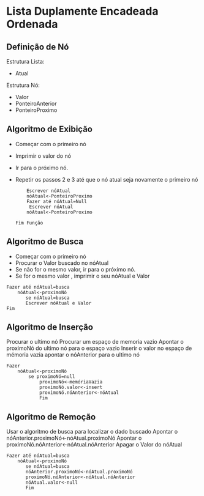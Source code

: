 ﻿
# Lista Duplamente Encadeada Ordenada

## Definição de Nó

Estrutura Lista:
 
 - Atual

Estrutura Nó:

 - Valor
 - PonteiroAnterior
 -  PonteiroProximo

## Algoritmo de Exibição

- Começar com o primeiro nó
- Imprimir o valor do nó 
- Ir para o próximo nó.
- Repetir os passos 2 e 3 até que o nó atual seja novamente o primeiro nó 
    
    ```
        Escrever nóAtual
        nóAtual<-PonteiroProximo
        Fazer até nóAtual=Null
         Escrever nóAtual
        nóAtual<-PonteiroProximo
    
    Fim Função

## Algoritmo de Busca
- Começar com o primeiro nó
- Procurar o Valor buscado no nóAtual
- Se não for o mesmo valor, ir para o próximo nó.
- Se for o mesmo valor , imprimir o seu nóAtual e Valor


```
Fazer até nóAtual=busca
	nóAtual<-proximoNó
	   se nóAtual=busca 
	   Escrever nóAtual e Valor
Fim 
```
## Algoritmo de Inserção

Procurar o ultimo nó
Procurar um espaço de memoria vazio
Apontar o proximoNó do ultimo nó para o espaço vazio
Inserir o valor no espaço de mémoria vazia
apontar o nóAnterior para o ultimo nó
```
Fazer
	nóAtual<-proximoNó 
		se proximoNó=null
			proximoNó<-memóriaVazia
			proximoNó.valor<-insert
			proximoNó.nóAnterior<-nóAtual
			Fim 
```
## Algoritmo de Remoção

Usar o algoritmo de busca para localizar o dado buscado
Apontar o nóAnterior.proximoNó<-nóAtual.proximoNó
Apontar o proximoNó.nóAnterior<-nóAtual.nóAnterior
Apagar o Valor do nóAtual
```
Fazer até nóAtual=busca
	nóAtual<-proximoNó
	   se nóAtual=busca 
	   nóAnterior.proximoNó<-nóAtual.proximoNó
	   proximoNó.nóAnterior<-nóAtual.nóAnterior
	   nóAtual.valor<-null
	   Fim
